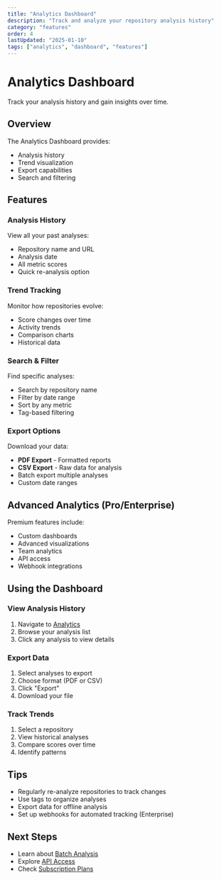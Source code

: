 ```yaml
---
title: "Analytics Dashboard"
description: "Track and analyze your repository analysis history"
category: "features"
order: 4
lastUpdated: "2025-01-10"
tags: ["analytics", "dashboard", "features"]
---
```


# Analytics Dashboard

Track your analysis history and gain insights over time.

## Overview

The Analytics Dashboard provides:
- Analysis history
- Trend visualization
- Export capabilities
- Search and filtering

## Features

### Analysis History

View all your past analyses:
- Repository name and URL
- Analysis date
- All metric scores
- Quick re-analysis option

### Trend Tracking

Monitor how repositories evolve:
- Score changes over time
- Activity trends
- Comparison charts
- Historical data

### Search & Filter

Find specific analyses:
- Search by repository name
- Filter by date range
- Sort by any metric
- Tag-based filtering

### Export Options

Download your data:
- **PDF Export** - Formatted reports
- **CSV Export** - Raw data for analysis
- Batch export multiple analyses
- Custom date ranges

## Advanced Analytics (Pro/Enterprise)

Premium features include:
- Custom dashboards
- Advanced visualizations
- Team analytics
- API access
- Webhook integrations

## Using the Dashboard

### View Analysis History

1. Navigate to [Analytics](/analytics)
2. Browse your analysis list
3. Click any analysis to view details

### Export Data

1. Select analyses to export
2. Choose format (PDF or CSV)
3. Click "Export"
4. Download your file

### Track Trends

1. Select a repository
2. View historical analyses
3. Compare scores over time
4. Identify patterns

## Tips

- Regularly re-analyze repositories to track changes
- Use tags to organize analyses
- Export data for offline analysis
- Set up webhooks for automated tracking (Enterprise)

## Next Steps

- Learn about [Batch Analysis](./batch-analysis.md)
- Explore [API Access](../api-reference/analytics.md)
- Check [Subscription Plans](./subscription.md)
